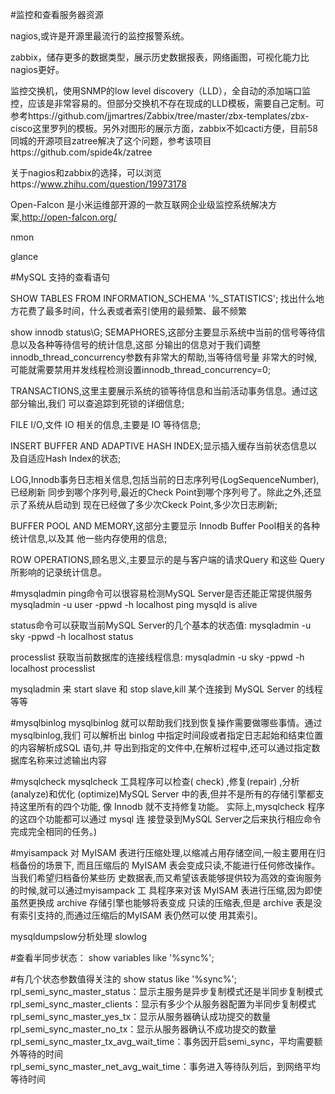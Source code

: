 #监控和查看服务器资源

nagios,或许是开源里最流行的监控报警系统。

zabbix，储存更多的数据类型，展示历史数据报表，网络画图，可视化能力比nagios更好。

监控交换机，使用SNMP的low level discovery（LLD），全自动的添加端口监控，应该是非常容易的。但部分交换机不存在现成的LLD模板，需要自己定制。可参考https://github.com/jjmartres/Zabbix/tree/master/zbx-templates/zbx-cisco这里罗列的模板。另外对图形的展示方面，zabbix不如cacti方便，目前58同城的开源项目zatree解决了这个问题，参考该项目https://github.com/spide4k/zatree

关于nagios和zabbix的选择，可以浏览https://www.zhihu.com/question/19973178

Open-Falcon 是小米运维部开源的一款互联网企业级监控系统解决方案,http://open-falcon.org/

nmon

glance



#MySQL 支持的查看语句

SHOW TABLES FROM INFORMATION_SCHEMA '%_STATISTICS';
找出什么地方花费了最多时间，什么表或者索引使用的最频繁、最不频繁

show innodb status\G;
SEMAPHORES,这部分主要显示系统中当前的信号等待信息以及各种等待信号的统计信息,这部
分输出的信息对于我们调整 innodb_thread_concurrency参数有非常大的帮助,当等待信号量
非常大的时候,可能就需要禁用并发线程检测设置innodb_thread_concurrency=0;

TRANSACTIONS,这里主要展示系统的锁等待信息和当前活动事务信息。通过这部分输出,我们
可以查追踪到死锁的详细信息;

FILE I/O,文件 IO 相关的信息,主要是 IO 等待信息;

INSERT BUFFER AND ADAPTIVE HASH INDEX;显示插入缓存当前状态信息以及自适应Hash
Index的状态;

LOG,Innodb事务日志相关信息,包括当前的日志序列号(LogSequenceNumber),已经刷新
同步到哪个序列号,最近的Check Point到哪个序列号了。除此之外,还显示了系统从启动到
现在已经做了多少次Ckeck Point,多少次日志刷新;

BUFFER POOL AND MEMORY,这部分主要显示 Innodb Buffer Pool相关的各种统计信息,以及其
他一些内存使用的信息;

ROW OPERATIONS,顾名思义,主要显示的是与客户端的请求Query 和这些 Query
所影响的记录统计信息。


#mysqladmin
ping命令可以很容易检测MySQL Server是否还能正常提供服务 
mysqladmin -u user -ppwd -h localhost ping mysqld is alive

status命令可以获取当前MySQL Server的几个基本的状态值:
mysqladmin -u sky -ppwd -h localhost status


processlist 获取当前数据库的连接线程信息:
mysqladmin -u sky -ppwd -h localhost processlist

mysqladmin 来 start slave 和 stop slave,kill 某个连接到 MySQL Server 的线程等等


#mysqlbinlog
mysqlbinlog 就可以帮助我们找到恢复操作需要做哪些事情。通过mysqlbinlog,我们
可以解析出 binlog 中指定时间段或者指定日志起始和结束位置的内容解析成SQL 语句,并
导出到指定的文件中,在解析过程中,还可以通过指定数据库名称来过滤输出内容

#mysqlcheck
mysqlcheck 工具程序可以检查( check) ,修复(repair) ,分析(analyze)和优化
(optimize)MySQL Server 中的表,但并不是所有的存储引擎都支持这里所有的四个功能,
像 Innodb 就不支持修复功能。 实际上,mysqlcheck 程序的这四个功能都可以通过 mysql
连 接登录到MySQL Server之后来执行相应命令完成完全相同的任务。)


#myisampack
对 MyISAM 表进行压缩处理,以缩减占用存储空间,一般主要用在归档备份的场景下,
而且压缩后的 MyISAM 表会变成只读,不能进行任何修改操作。当我们希望归档备份某些历
史数据表,而又希望该表能够提供较为高效的查询服务的时候,就可以通过myisampack 工
具程序来对该 MyISAM 表进行压缩,因为即使虽然更换成 archive
存储引擎也能够将表变成 只读的压缩表,但是 archive
表是没有索引支持的,而通过压缩后的MyISAM 表仍然可以使 用其索引。


mysqldumpslow分析处理 slowlog 


#查看半同步状态：
show variables like '%sync%';  

#有几个状态参数值得关注的
show status like '%sync%'; 
rpl_semi_sync_master_status：显示主服务是异步复制模式还是半同步复制模式  
rpl_semi_sync_master_clients：显示有多少个从服务器配置为半同步复制模式  
rpl_semi_sync_master_yes_tx：显示从服务器确认成功提交的数量  
rpl_semi_sync_master_no_tx：显示从服务器确认不成功提交的数量  
rpl_semi_sync_master_tx_avg_wait_time：事务因开启semi_sync，平均需要额外等待的时间  
rpl_semi_sync_master_net_avg_wait_time：事务进入等待队列后，到网络平均等待时间  

